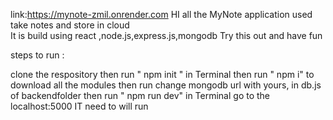 link:https://mynote-zmil.onrender.com
HI all the MyNote application used take notes and store in cloud  
It is build using react ,node.js,express.js,mongodb
Try this out and have fun

steps to run :

clone the respository
then run " npm init " in  Terminal
then run " npm i" to download all the  modules
then run change  mongodb url with yours, in db.js of backendfolder
then run " npm run dev" in Terminal
go to the localhost:5000 
IT  need to will run 
